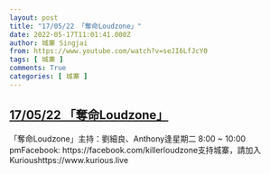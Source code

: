 ```yaml
---
layout: post
title: "17/05/22 「奪命Loudzone」"
date: 2022-05-17T11:01:41.000Z
author: 城寨 Singjai
from: https://www.youtube.com/watch?v=seJI6LfJcY0
tags: [ 城寨 ]
comments: True
categories: [ 城寨 ]
---
```

<!--1652785301000-->
[17/05/22 「奪命Loudzone」](https://www.youtube.com/watch?v=seJI6LfJcY0)
------

<div>
「奪命Loudzone」主持：劉細良、Anthony逢星期二 8:00 ~ 10:00 pmFacebook: https://facebook.com/killerloudzone支持城寨，請加入Kurioushttps://www.kurious.live
</div>
